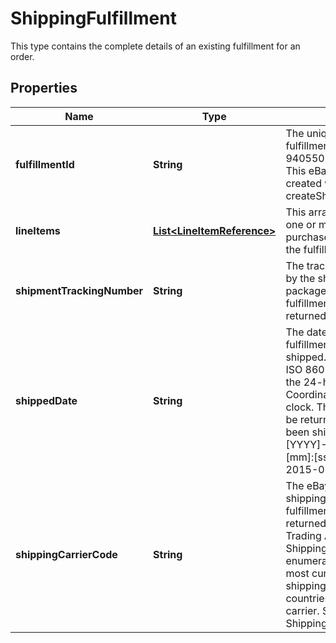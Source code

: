 

# ShippingFulfillment

This type contains the complete details of an existing fulfillment for an order.

## Properties

Name | Type | Description | Notes
------------ | ------------- | ------------- | -------------
**fulfillmentId** | **String** | The unique identifier of the fulfillment; for example, 9405509699937003457459. This eBay-generated value is created with a successful createShippingFulfillment call. |  [optional]
**lineItems** | [**List&lt;LineItemReference&gt;**](LineItemReference.md) | This array contains a list of one or more line items (and purchased quantity) to which the fulfillment applies. |  [optional]
**shipmentTrackingNumber** | **String** | The tracking number provided by the shipping carrier for the package shipped in this fulfillment. This field is returned if available. |  [optional]
**shippedDate** | **String** | The date and time that the fulfillment package was shipped. This timestamp is in ISO 8601 format, which uses the 24-hour Universal Coordinated Time (UTC) clock. This field should only be returned if the package has been shipped. Format: [YYYY]-[MM]-[DD]T[hh]:[mm]:[ss].[sss]Z Example: 2015-08-04T19:09:02.768Z |  [optional]
**shippingCarrierCode** | **String** | The eBay code identifying the shipping carrier for this fulfillment. This field is returned if available. Note: The Trading API&#39;s ShippingCarrierCodeType enumeration type contains the most current list of eBay shipping carrier codes and the countries served by each carrier. See ShippingCarrierCodeType. |  [optional]



